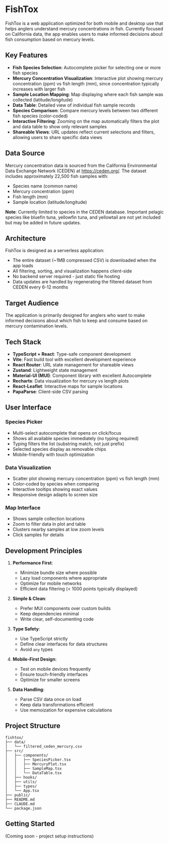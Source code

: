 # FishTox

FishTox is a web application optimized for both mobile and desktop use that helps anglers understand mercury concentrations in fish. Currently focused on California data, the app enables users to make informed decisions about fish consumption based on mercury levels.

## Key Features

- **Fish Species Selection**: Autocomplete picker for selecting one or more fish species
- **Mercury Concentration Visualization**: Interactive plot showing mercury concentration (ppm) vs fish length (mm), since concentration typically increases with larger fish
- **Sample Location Mapping**: Map displaying where each fish sample was collected (latitude/longitude)
- **Data Table**: Detailed view of individual fish sample records
- **Species Comparison**: Compare mercury levels between two different fish species (color-coded)
- **Interactive Filtering**: Zooming on the map automatically filters the plot and data table to show only relevant samples
- **Shareable Views**: URL updates reflect current selections and filters, allowing users to share specific data views

## Data Source

Mercury concentration data is sourced from the California Environmental Data Exchange Network (CEDEN) at https://ceden.org/. The dataset includes approximately 22,500 fish samples with:
- Species name (common name)
- Mercury concentration (ppm)
- Fish length (mm)
- Sample location (latitude/longitude)

**Note**: Currently limited to species in the CEDEN database. Important pelagic species like bluefin tuna, yellowfin tuna, and yellowtail are not yet included but may be added in future updates.

## Architecture

FishTox is designed as a serverless application:
- The entire dataset (~1MB compressed CSV) is downloaded when the app loads
- All filtering, sorting, and visualization happens client-side
- No backend server required - just static file hosting
- Data updates are handled by regenerating the filtered dataset from CEDEN every 6-12 months

## Target Audience

The application is primarily designed for anglers who want to make informed decisions about which fish to keep and consume based on mercury contamination levels.

## Tech Stack

- **TypeScript + React**: Type-safe component development
- **Vite**: Fast build tool with excellent development experience
- **React Router**: URL state management for shareable views
- **Zustand**: Lightweight state management
- **Material-UI (MUI)**: Component library with excellent Autocomplete
- **Recharts**: Data visualization for mercury vs length plots
- **React-Leaflet**: Interactive maps for sample locations
- **PapaParse**: Client-side CSV parsing

## User Interface

### Species Picker
- Multi-select autocomplete that opens on click/focus
- Shows all available species immediately (no typing required)
- Typing filters the list (substring match, not just prefix)
- Selected species display as removable chips
- Mobile-friendly with touch optimization

### Data Visualization
- Scatter plot showing mercury concentration (ppm) vs fish length (mm)
- Color-coded by species when comparing
- Interactive tooltips showing exact values
- Responsive design adapts to screen size

### Map Interface
- Shows sample collection locations
- Zoom to filter data in plot and table
- Clusters nearby samples at low zoom levels
- Click samples for details

## Development Principles

1. **Performance First**: 
   - Minimize bundle size where possible
   - Lazy load components where appropriate
   - Optimize for mobile networks
   - Efficient data filtering (< 1000 points typically displayed)

2. **Simple & Clean**:
   - Prefer MUI components over custom builds
   - Keep dependencies minimal
   - Write clear, self-documenting code

3. **Type Safety**:
   - Use TypeScript strictly
   - Define clear interfaces for data structures
   - Avoid `any` types

4. **Mobile-First Design**:
   - Test on mobile devices frequently
   - Ensure touch-friendly interfaces
   - Optimize for smaller screens

5. **Data Handling**:
   - Parse CSV data once on load
   - Keep data transformations efficient
   - Use memoization for expensive calculations

## Project Structure

```
fishtox/
├── data/
│   └── filtered_ceden_mercury.csv
├── src/
│   ├── components/
│   │   ├── SpeciesPicker.tsx
│   │   ├── MercuryPlot.tsx
│   │   ├── SampleMap.tsx
│   │   └── DataTable.tsx
│   ├── hooks/
│   ├── utils/
│   ├── types/
│   └── App.tsx
├── public/
├── README.md
├── CLAUDE.md
└── package.json
```

## Getting Started

(Coming soon - project setup instructions)